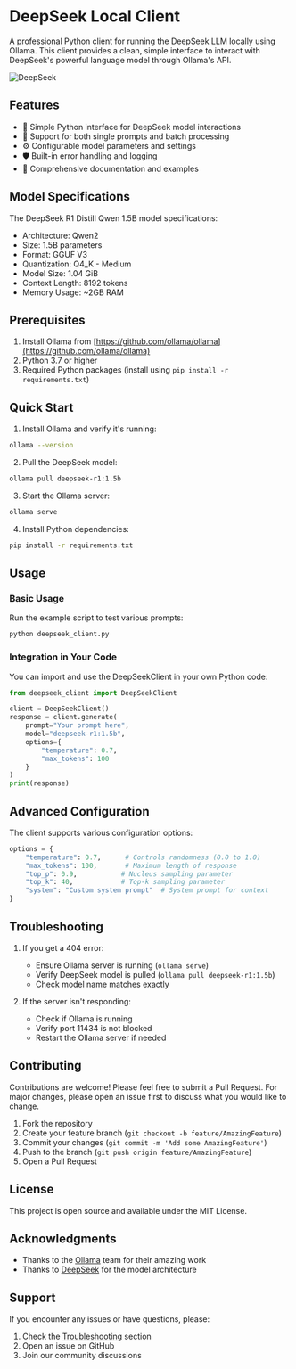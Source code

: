 # DeepSeek Local Client

A professional Python client for running the DeepSeek LLM locally using Ollama. This client provides a clean, simple interface to interact with DeepSeek's powerful language model through Ollama's API.

![DeepSeek](https://raw.githubusercontent.com/BenziAI/DeepSeek-Local/main/assets/banner.png)

## Features

- 🚀 Simple Python interface for DeepSeek model interactions
- 🔄 Support for both single prompts and batch processing
- ⚙️ Configurable model parameters and settings
- 🛡️ Built-in error handling and logging
- 📝 Comprehensive documentation and examples

## Model Specifications

The DeepSeek R1 Distill Qwen 1.5B model specifications:
- Architecture: Qwen2
- Size: 1.5B parameters
- Format: GGUF V3
- Quantization: Q4_K - Medium
- Model Size: 1.04 GiB
- Context Length: 8192 tokens
- Memory Usage: ~2GB RAM

## Prerequisites

1. Install Ollama from [https://github.com/ollama/ollama](https://github.com/ollama/ollama)
2. Python 3.7 or higher
3. Required Python packages (install using `pip install -r requirements.txt`)

## Quick Start

1. Install Ollama and verify it's running:
```bash
ollama --version
```

2. Pull the DeepSeek model:
```bash
ollama pull deepseek-r1:1.5b
```

3. Start the Ollama server:
```bash
ollama serve
```

4. Install Python dependencies:
```bash
pip install -r requirements.txt
```

## Usage

### Basic Usage
Run the example script to test various prompts:
```bash
python deepseek_client.py
```

### Integration in Your Code
You can import and use the DeepSeekClient in your own Python code:

```python
from deepseek_client import DeepSeekClient

client = DeepSeekClient()
response = client.generate(
    prompt="Your prompt here",
    model="deepseek-r1:1.5b",
    options={
        "temperature": 0.7,
        "max_tokens": 100
    }
)
print(response)
```

## Advanced Configuration

The client supports various configuration options:

```python
options = {
    "temperature": 0.7,      # Controls randomness (0.0 to 1.0)
    "max_tokens": 100,       # Maximum length of response
    "top_p": 0.9,           # Nucleus sampling parameter
    "top_k": 40,            # Top-k sampling parameter
    "system": "Custom system prompt"  # System prompt for context
}
```

## Troubleshooting

1. If you get a 404 error:
   - Ensure Ollama server is running (`ollama serve`)
   - Verify DeepSeek model is pulled (`ollama pull deepseek-r1:1.5b`)
   - Check model name matches exactly

2. If the server isn't responding:
   - Check if Ollama is running
   - Verify port 11434 is not blocked
   - Restart the Ollama server if needed

## Contributing

Contributions are welcome! Please feel free to submit a Pull Request. For major changes, please open an issue first to discuss what you would like to change.

1. Fork the repository
2. Create your feature branch (`git checkout -b feature/AmazingFeature`)
3. Commit your changes (`git commit -m 'Add some AmazingFeature'`)
4. Push to the branch (`git push origin feature/AmazingFeature`)
5. Open a Pull Request

## License

This project is open source and available under the MIT License.

## Acknowledgments

- Thanks to the [Ollama](https://github.com/ollama/ollama) team for their amazing work
- Thanks to [DeepSeek](https://github.com/deepseek-ai) for the model architecture

## Support

If you encounter any issues or have questions, please:
1. Check the [Troubleshooting](#troubleshooting) section
2. Open an issue on GitHub
3. Join our community discussions 